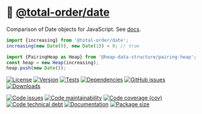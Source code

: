 :date: [@total-order/date](https://total-order.github.io/date)
==

Comparison of Date objects for JavaScript.
See [docs](https://total-order.github.io/date/index.html).

```js
import {increasing} from '@total-order/date';
increasing(new Date(0), new Date(1)) < 0; // true

import {PairingHeap as Heap} from '@heap-data-structure/pairing-heap';
const heap = new Heap(increasing);
heap.push(new Date());
```

[![License](https://img.shields.io/github/license/total-order/date.svg)](https://raw.githubusercontent.com/total-order/date/main/LICENSE)
[![Version](https://img.shields.io/npm/v/@total-order/date.svg)](https://www.npmjs.org/package/@total-order/date)
[![Tests](https://img.shields.io/github/workflow/status/total-order/date/ci?event=push&label=tests)](https://github.com/total-order/date/actions/workflows/ci.yml?query=branch:main)
[![Dependencies](https://img.shields.io/librariesio/github/total-order/date.svg)](https://github.com/total-order/date/network/dependencies)
[![GitHub issues](https://img.shields.io/github/issues/total-order/date.svg)](https://github.com/total-order/date/issues)
[![Downloads](https://img.shields.io/npm/dm/@total-order/date.svg)](https://www.npmjs.org/package/@total-order/date)

[![Code issues](https://img.shields.io/codeclimate/issues/total-order/date.svg)](https://codeclimate.com/github/total-order/date/issues)
[![Code maintainability](https://img.shields.io/codeclimate/maintainability/total-order/date.svg)](https://codeclimate.com/github/total-order/date/trends/churn)
[![Code coverage (cov)](https://img.shields.io/codecov/c/gh/total-order/date/main.svg)](https://codecov.io/gh/total-order/date)
[![Code technical debt](https://img.shields.io/codeclimate/tech-debt/total-order/date.svg)](https://codeclimate.com/github/total-order/date/trends/technical_debt)
[![Documentation](https://total-order.github.io/date/badge.svg)](https://total-order.github.io/date/source.html)
[![Package size](https://img.shields.io/bundlephobia/minzip/@total-order/date)](https://bundlephobia.com/result?p=@total-order/date)
